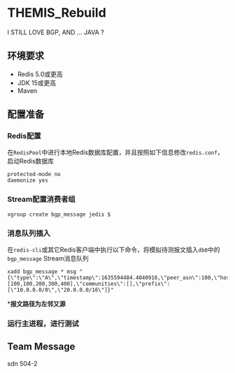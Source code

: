 # THEMIS_Rebuild
I STILL LOVE BGP, AND ... JAVA ?

## 环境要求
- Redis 5.0或更高
- JDK 15或更高
- Maven

## 配置准备

### Redis配置

在`RedisPool`中进行本地Redis数据库配置，并且按照如下信息修改`redis.conf`，启动Redis数据库

```
protected-mode no
daemonize yes
```

### Stream配置消费者组
```
xgroup create bgp_message jedis $
```

### 消息队列插入

在`redis-cli`或其它Redis客户端中执行以下命令，将模拟待测报文插入`db0`中的`bgp_message` Stream消息队列

```
xadd bgp_message * msg "{\"type\":\"A\",\"timestamp\":1635594484.4040916,\"peer_asn\":100,\"host\":\"\",\"path\":[100,100,200,300,400],\"communities\":[],\"prefix\":[\"10.0.0.0/8\",\"20.0.0.0/16\"]}"
```
***报文路径为左邻又源**

### 运行主进程，进行测试

## Team Message

sdn 504-2

